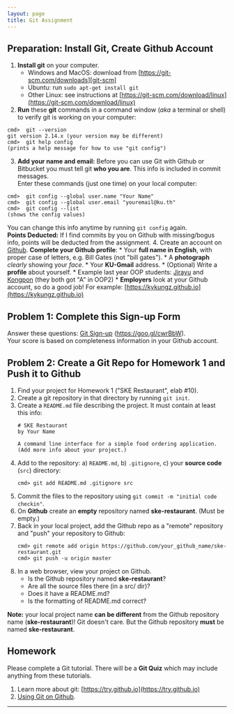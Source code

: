 ```yaml
---
layout: page
title: Git Assignment
---
```


## Preparation: Install Git, Create Github Account

1. **Install git** on your computer.
    * Windows and MacOS: download from [https://git-scm.com/downloads][git-scm]
    * Ubuntu: run `sudo apt-get install git`
    * Other Linux: see instructions at [https://git-scm.com/download/linux](https://git-scm.com/download/linux)
2. **Run** these **git** commands in a command window (*aka* a terminal or shell) to verify git is working on your computer:
```shell
cmd>  git --version
git version 2.14.x (your version may be different)
cmd>  git help config
(prints a help message for how to use "git config")
```
3. **Add your name and email:** Before you can use Git with Github or Bitbucket you must tell git **who you are**. This info is included in commit messages.  
Enter these commands (just one time) on your local computer:
```shell
cmd>  git config --global user.name "Your Name"
cmd>  git config --global user.email "youremail@ku.th"
cmd>  git config --list
(shows the config values)
```
You can change this info anytime by running `git config` again.    
**Points Deducted:** If I find commits by you on Github with missing/bogus info, points will be deducted from the assignment.
4. Create an account on [Github](https://github.com). **Complete your Github profile**:
    * Your **full name in English**, with proper case of letters, e.g. Bill Gates (not "bill gates").
    * A **photograph** *clearly* showing your *face*.
    * Your **KU-Gmail** address.
    * (Optional) Write a **profile** about yourself.
    * Example last year OOP students: [Jirayu](https://github.com/JirayuL) and [Kongpon](https://github.com/kykungz) (they both got "A" in OOP2)
    * **Employers** look at your Github account, so do a good job! For example: [https://kykungz.github.io](https://kykungz.github.io)

## Problem 1: Complete this Sign-up Form

Answer these questions: [Git Sign-up](https://goo.gl/cwrBbW) (https://goo.gl/cwrBbW).    
Your score is based on completeness information in your Github account.

## Problem 2: Create a Git Repo for Homework 1 and Push it to Github

1. Find your project for Homework 1 ("SKE Restaurant", elab #10).
2. Create a git repository in that directory by running `git init`.
3. Create a `README.md` file describing the project. It must contain at least this info:
    ```
    # SKE Restaurant
    by Your Name

    A command line interface for a simple food ordering application.
    (Add more info about your project.)
    ```
4. Add to the repository: a) `README.md`, b) `.gitignore`, c) your **source code** (`src`) directory:
    ```shell
    cmd> git add README.md .gitignore src
    ```
5. Commit the files to the repository using `git commit -m "initial code checkin"`.
6. On **Github** create an **empty** repository named **ske-restaurant**. (Must be empty.)    
7. Back in your local project, add the Github repo as a "remote" repository and "push" your repository to Github:
    ```shell
    cmd> git remote add origin https://github.com/your_github_name/ske-restaurant.git
    cmd> git push -u origin master
    ```
8. In a web browser, view your project on Github.
    * Is the Github repository named **ske-restaurant**?
    * Are all the source files there (in a src/ dir)?
    * Does it have a README.md?
    * Is the formatting of README.md correct?


**Note:** your local project name **can be different** from the Github repository name (**ske-restaurant**)!  Git doesn't care.
But the Github repository **must** be named **ske-restaurant**.


## Homework

Please complete a Git tutorial. There will be a **Git Quiz** which may include anything from these tutorials.

1. Learn more about git: [https://try.github.io](https://try.github.io)
2. [Using Git on Github](https://guides.github.com/activities/hello-world/).

---
[git-scm]: https://git-scm.com/downloads 
